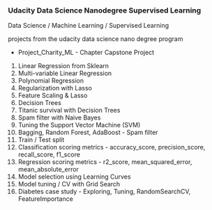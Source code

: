 ### Udacity Data Science Nanodegree Supervised Learning

Data Science / Machine Learning / Supervised Learning

projects from the udacity data science nano degree program

- Project_Charity_ML - Chapter Capstone Project

01. Linear Regression from Sklearn
02. Multi-variable Linear Regression
03. Polynomial Regression
04. Regularization with Lasso
05. Feature Scaling & Lasso
06. Decision Trees
07. Titanic survival with Decision Trees
08. Spam filter with Naive Bayes
09. Tuning the Support Vector Machine (SVM)
10. Bagging, Random Forest, AdaBoost - Spam filter
11. Train / Test split
12. Classification scoring metrics - accuracy_score, precision_score, recall_score, f1_score
13. Regression scoring metrics - r2_score, mean_squared_error, mean_absolute_error
14. Model selection using Learning Curves
15. Model tuning / CV with Grid Search
16. Diabetes case study - Exploring, Tuning, RandomSearchCV, FeatureImportance

